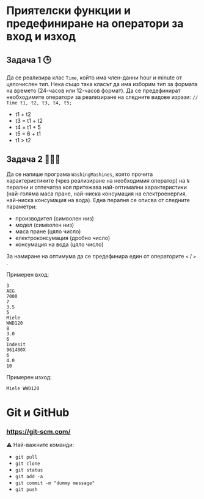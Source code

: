 # Приятелски функции и предефиниране на оператори за вход и изход

## Задача 1 :clock3:
Да се реализира клас `Time`, който има член-данни hour и minute от целочислен тип. Нека също така класът да има изборим тип за формата на времето (24-часов или 12-часов формат). Да се предефинират необходимите оператори за реализиране на следните видове изрази: ```// Time t1, t2, t3, t4, t5;```

* t1 + t2
* t3 = t1 + t2
* t4 = t1 + 5
* t5 = 6 + t1
* t1 > t2

## Задача 2 :basket::tshirt::jeans:
Да се напише програма `WashingMashines`, която прочита характеристиките (чрез реализиране на необходимия оператор) на `N` перални и отпечатва коя притежава най-оптимални характеристики (най-голяма маса пране, най-ниска консумация на електроенергия, най-ниска консумация на вода). Една пералня се описва от следните параметри:  		

- производител (символен низ)
- модел (символен низ)
- маса пране (цяло число)
- електроконсумация (дробно число)
- консумация на вода (цяло число)

За намиране на оптимума да се предефинира един от операторите `<` / `>` .

Примерен вход:
```
3
AEG
7000
7
3.5
5
Miele
WWD120
8
3.0
6
Indesit
961480X
6
4.0
10
```

Примерен изход:
```
Miele WWD120
```

# Git и GitHub
### https://git-scm.com/

:warning: Най-важните команди: 

* `git pull`
* `git clone`
* `git status`
* `git add -a`
* `git commit -m "dummy message"`
* `git push`